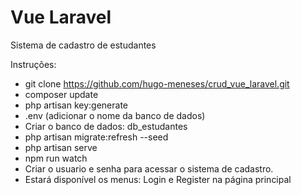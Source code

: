 # Vue Laravel
Sistema de cadastro de estudantes

Instruções:
- git clone https://github.com/hugo-meneses/crud_vue_laravel.git
- composer update
- php artisan key:generate
- .env (adicionar o nome da banco de dados)
- Criar o banco de dados: db_estudantes
- php artisan migrate:refresh --seed
- php artisan serve
- npm run watch
- Criar o usuario e senha para acessar o sistema de cadastro. 
- Estará disponível os menus: Login e Register na página principal
